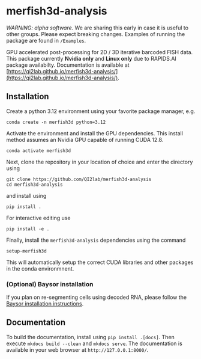 # merfish3d-analysis

_WARNING: alpha software._ We are sharing this early in case it is useful to other groups. Please expect breaking changes. Examples of running the package are found in `/Examples`.

GPU accelerated post-processing for 2D / 3D iterative barcoded FISH data. This package currently **Nvidia only** and **Linux only** due to RAPIDS.AI package availabilty. Documentation is available at [https://qi2lab.github.io/merfish3d-analysis/](https://qi2lab.github.io/merfish3d-analysis/).

## Installation

Create a python 3.12 environment using your favorite package manager, e.g.
```
conda create -n merfish3d python=3.12
```

Activate the environment and install the GPU dependencies. This install method assumes an Nvidia GPU capable of running CUDA 12.8.
```
conda activate merfish3d
```

Next, clone the repository in your location of choice and enter the directory using
```
git clone https://github.com/QI2lab/merfish3d-analysis
cd merfish3d-analysis
``` 

and install using 
```
pip install .
```

For interactive editing use 
```
pip install -e .
``` 

Finally, install the `merfish3d-analysis` dependencies using the command 
```
setup-merfish3d
```` 

This will automatically setup the correct CUDA libraries and other packages in the conda environmnent.

### (Optional) Baysor installation
If you plan on re-segmenting cells using decoded RNA, please follow the [Baysor installation instructions](https://github.com/kharchenkolab/Baysor?tab=readme-ov-file#installation).

## Documentation

To build the documentation, install using `pip install .[docs]`. Then execute `mkdocs build --clean` and `mkdocs serve`. The documentation is available in your web browser at `http://127.0.0.1:8000/`.
